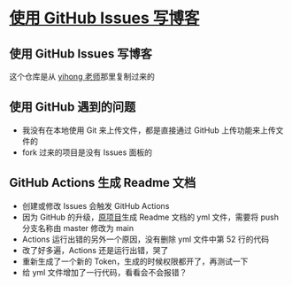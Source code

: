 # [使用 GitHub Issues 写博客](https://github.com/phh95/gitblog/issues/1)

## 使用 GitHub Issues 写博客

这个仓库是从 [yihong 老师](https://github.com/yihong0618/gitblog/issues/177)那里复制过来的     

## 使用 GitHub 遇到的问题

* 我没有在本地使用 Git 来上传文件，都是直接通过 GitHub 上传功能来上传文件的
* fork 过来的项目是没有 Issues 面板的   

## GitHub Actions 生成 Readme 文档

* 创建或修改 Issues 会触发 GitHub Actions  
* 因为 GitHub 的升级，[原项目](https://github.com/yihong0618/gitblog/issues/177)生成 Readme 文档的 yml 文件，需要将 push 分支名称由 master 修改为 main     
* Actions 运行出错的另外一个原因，没有删除 yml 文件中第 52 行的代码     
* 改了好多遍，Actions 还是运行出错，哭了    
* 重新生成了一个新的 Token，生成的时候权限都开了，再测试一下     
* 给 yml 文件增加了一行代码，看看会不会报错？